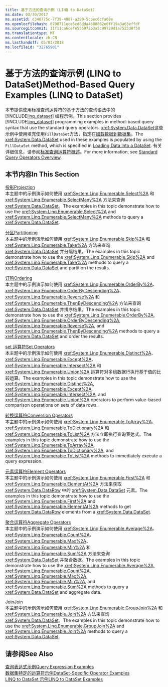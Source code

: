 ```yaml
---
title: 基于方法的查询示例 (LINQ to DataSet)
ms.date: 03/30/2017
ms.assetid: d340775c-7f39-4087-a290-5cbec6cfa68e
ms.openlocfilehash: 0700711ece5cd8dda4688862e0ff19a3a63effdf
ms.sourcegitcommit: 11f11ca6cefe555972b3a5c99729d1a7523d8f50
ms.translationtype: MT
ms.contentlocale: zh-CN
ms.lasthandoff: 05/03/2018
ms.locfileid: "32765901"
---
```

# <a name="method-based-query-examples-linq-to-dataset"></a><span data-ttu-id="5e4e8-102">基于方法的查询示例 (LINQ to DataSet)</span><span class="sxs-lookup"><span data-stu-id="5e4e8-102">Method-Based Query Examples (LINQ to DataSet)</span></span>
<span data-ttu-id="5e4e8-103">本节提供使用标准查询运算符的基于方法的查询语法中的 [!INCLUDE[linq_dataset](../../../../includes/linq-dataset-md.md)] 编程示例。</span><span class="sxs-lookup"><span data-stu-id="5e4e8-103">This section provides [!INCLUDE[linq_dataset](../../../../includes/linq-dataset-md.md)] programming examples in method-based query syntax that use the standard query operators.</span></span> <span data-ttu-id="5e4e8-104"><xref:System.Data.DataSet>这些示例中使用填充使用`FillDataSet`方法，指定在[加载数据到数据集](../../../../docs/framework/data/adonet/loading-data-into-a-dataset.md)。</span><span class="sxs-lookup"><span data-stu-id="5e4e8-104">The <xref:System.Data.DataSet> used in these examples is populated by using the `FillDataSet` method, which is specified in [Loading Data Into a DataSet](../../../../docs/framework/data/adonet/loading-data-into-a-dataset.md).</span></span> <span data-ttu-id="5e4e8-105">有关详细信息，请参阅[标准查询运算符概述](http://msdn.microsoft.com/library/24cda21e-8af8-4632-b519-c404a839b9b2)。</span><span class="sxs-lookup"><span data-stu-id="5e4e8-105">For more information, see [Standard Query Operators Overview](http://msdn.microsoft.com/library/24cda21e-8af8-4632-b519-c404a839b9b2).</span></span>  
  
## <a name="in-this-section"></a><span data-ttu-id="5e4e8-106">本节内容</span><span class="sxs-lookup"><span data-stu-id="5e4e8-106">In This Section</span></span>  
 [<span data-ttu-id="5e4e8-107">投影</span><span class="sxs-lookup"><span data-stu-id="5e4e8-107">Projection</span></span>](../../../../docs/framework/data/adonet/method-based-query-syntax-examples-projection.md)  
 <span data-ttu-id="5e4e8-108">本主题中的示例演示如何使用 <xref:System.Linq.Enumerable.Select%2A> 和 <xref:System.Linq.Enumerable.SelectMany%2A> 方法来查询 <xref:System.Data.DataSet>。</span><span class="sxs-lookup"><span data-stu-id="5e4e8-108">The examples in this topic demonstrate how to use the <xref:System.Linq.Enumerable.Select%2A> and <xref:System.Linq.Enumerable.SelectMany%2A> methods to query a <xref:System.Data.DataSet>.</span></span>  
  
 [<span data-ttu-id="5e4e8-109">分区</span><span class="sxs-lookup"><span data-stu-id="5e4e8-109">Partitioning</span></span>](../../../../docs/framework/data/adonet/method-based-query-syntax-examples-partitioning-linq.md)  
 <span data-ttu-id="5e4e8-110">本主题中的示例演示如何使用 <xref:System.Linq.Enumerable.Skip%2A> 和 <xref:System.Linq.Enumerable.Take%2A> 方法来查询 <xref:System.Data.DataSet> 并分隔结果。</span><span class="sxs-lookup"><span data-stu-id="5e4e8-110">The examples in this topic demonstrate how to use the <xref:System.Linq.Enumerable.Skip%2A> and <xref:System.Linq.Enumerable.Take%2A> methods to query a <xref:System.Data.DataSet> and partition the results.</span></span>  
  
 [<span data-ttu-id="5e4e8-111">订购</span><span class="sxs-lookup"><span data-stu-id="5e4e8-111">Ordering</span></span>](../../../../docs/framework/data/adonet/method-based-query-syntax-examples-ordering-linq-to-dataset.md)  
 <span data-ttu-id="5e4e8-112">本主题中的示例演示如何使用 <xref:System.Linq.Enumerable.OrderBy%2A>、<xref:System.Linq.Enumerable.OrderByDescending%2A>、<xref:System.Linq.Enumerable.Reverse%2A> 和 <xref:System.Linq.Enumerable.ThenByDescending%2A> 方法来查询 <xref:System.Data.DataSet> 并排序结果。</span><span class="sxs-lookup"><span data-stu-id="5e4e8-112">The examples in this topic demonstrate how to use the <xref:System.Linq.Enumerable.OrderBy%2A>, <xref:System.Linq.Enumerable.OrderByDescending%2A>, <xref:System.Linq.Enumerable.Reverse%2A>, and <xref:System.Linq.Enumerable.ThenByDescending%2A> methods to query a <xref:System.Data.DataSet> and order the results.</span></span>  
  
 [<span data-ttu-id="5e4e8-113">set 运算符</span><span class="sxs-lookup"><span data-stu-id="5e4e8-113">Set Operators</span></span>](../../../../docs/framework/data/adonet/method-based-query-syntax-examples-set-operators.md)  
 <span data-ttu-id="5e4e8-114">本主题中的示例演示如何使用 <xref:System.Linq.Enumerable.Distinct%2A>、<xref:System.Linq.Enumerable.Except%2A>、<xref:System.Linq.Enumerable.Intersect%2A> 和 <xref:System.Linq.Enumerable.Union%2A> 运算符对多组数据行执行基于值的比较运算。</span><span class="sxs-lookup"><span data-stu-id="5e4e8-114">The examples in this topic demonstrate how to use the <xref:System.Linq.Enumerable.Distinct%2A>, <xref:System.Linq.Enumerable.Except%2A>, <xref:System.Linq.Enumerable.Intersect%2A>, and <xref:System.Linq.Enumerable.Union%2A> operators to perform value-based comparison operations on sets of data rows.</span></span>  
  
 [<span data-ttu-id="5e4e8-115">转换运算符</span><span class="sxs-lookup"><span data-stu-id="5e4e8-115">Conversion Operators</span></span>](../../../../docs/framework/data/adonet/method-based-query-syntax-examples-conversion-operators.md)  
 <span data-ttu-id="5e4e8-116">本主题中的示例演示如何使用 <xref:System.Linq.Enumerable.ToArray%2A>、<xref:System.Linq.Enumerable.ToDictionary%2A> 和 <xref:System.Linq.Enumerable.ToList%2A> 方法立即执行查询表达式。</span><span class="sxs-lookup"><span data-stu-id="5e4e8-116">The examples in this topic demonstrate how to use the <xref:System.Linq.Enumerable.ToArray%2A>, <xref:System.Linq.Enumerable.ToDictionary%2A>, and <xref:System.Linq.Enumerable.ToList%2A> methods to immediately execute a query expression.</span></span>  
  
 [<span data-ttu-id="5e4e8-117">元素运算符</span><span class="sxs-lookup"><span data-stu-id="5e4e8-117">Element Operators</span></span>](../../../../docs/framework/data/adonet/method-based-query-syntax-examples-element-operators.md)  
 <span data-ttu-id="5e4e8-118">本主题中的示例演示如何使用 <xref:System.Linq.Enumerable.First%2A> 和 <xref:System.Linq.Enumerable.ElementAt%2A> 方法来获取 <xref:System.Data.DataRow> 中的 <xref:System.Data.DataSet> 元素。</span><span class="sxs-lookup"><span data-stu-id="5e4e8-118">The examples in this topic demonstrate how to use the <xref:System.Linq.Enumerable.First%2A> and <xref:System.Linq.Enumerable.ElementAt%2A> methods to get <xref:System.Data.DataRow> elements from a <xref:System.Data.DataSet>.</span></span>  
  
 [<span data-ttu-id="5e4e8-119">聚合运算符</span><span class="sxs-lookup"><span data-stu-id="5e4e8-119">Aggregate Operators</span></span>](../../../../docs/framework/data/adonet/method-based-query-syntax-examples-aggregate-operators.md)  
 <span data-ttu-id="5e4e8-120">本主题中的示例演示如何使用 <xref:System.Linq.Enumerable.Average%2A>、<xref:System.Linq.Enumerable.Count%2A>、<xref:System.Linq.Enumerable.Max%2A>、<xref:System.Linq.Enumerable.Min%2A> 和 <xref:System.Linq.Enumerable.Sum%2A> 方法来查询 <xref:System.Data.DataSet> 并聚合数据。</span><span class="sxs-lookup"><span data-stu-id="5e4e8-120">The examples in this topic demonstrate how to use the <xref:System.Linq.Enumerable.Average%2A>, <xref:System.Linq.Enumerable.Count%2A>, <xref:System.Linq.Enumerable.Max%2A>, <xref:System.Linq.Enumerable.Min%2A>, and <xref:System.Linq.Enumerable.Sum%2A> methods to query a <xref:System.Data.DataSet> and aggregate data.</span></span>  
  
 [<span data-ttu-id="5e4e8-121">Join</span><span class="sxs-lookup"><span data-stu-id="5e4e8-121">Join</span></span>](../../../../docs/framework/data/adonet/method-based-query-syntax-examples-join-linq-to-dataset.md)  
 <span data-ttu-id="5e4e8-122">本主题中的示例演示如何使用 <xref:System.Linq.Enumerable.GroupJoin%2A> 和 <xref:System.Linq.Enumerable.Join%2A> 方法来查询 <xref:System.Data.DataSet>。</span><span class="sxs-lookup"><span data-stu-id="5e4e8-122">The examples in this topic demonstrate how to use the <xref:System.Linq.Enumerable.GroupJoin%2A> and <xref:System.Linq.Enumerable.Join%2A> methods to query a <xref:System.Data.DataSet>.</span></span>  
  
## <a name="see-also"></a><span data-ttu-id="5e4e8-123">请参阅</span><span class="sxs-lookup"><span data-stu-id="5e4e8-123">See Also</span></span>  
 [<span data-ttu-id="5e4e8-124">查询表达式示例</span><span class="sxs-lookup"><span data-stu-id="5e4e8-124">Query Expression Examples</span></span>](../../../../docs/framework/data/adonet/query-expression-examples-linq-to-dataset.md)  
 [<span data-ttu-id="5e4e8-125">数据集特定的运算符示例</span><span class="sxs-lookup"><span data-stu-id="5e4e8-125">DataSet-Specific Operator Examples</span></span>](../../../../docs/framework/data/adonet/dataset-specific-operator-examples-linq-to-dataset.md)  
 [<span data-ttu-id="5e4e8-126">LINQ to DataSet 示例</span><span class="sxs-lookup"><span data-stu-id="5e4e8-126">LINQ to DataSet Examples</span></span>](../../../../docs/framework/data/adonet/linq-to-dataset-examples.md)
